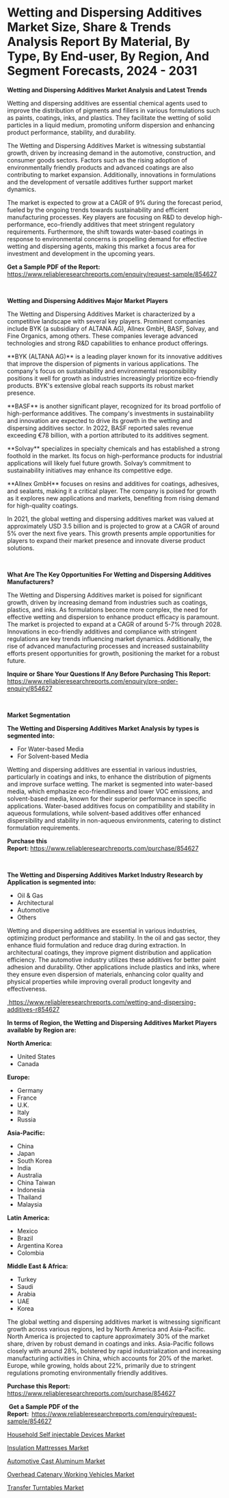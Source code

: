 <p><h1>Wetting and Dispersing Additives Market Size, Share & Trends Analysis Report By Material, By Type, By End-user, By Region, And Segment Forecasts, 2024 - 2031</h1></p><p><strong>Wetting and Dispersing Additives Market Analysis and Latest Trends</strong></p>
<p><p>Wetting and dispersing additives are essential chemical agents used to improve the distribution of pigments and fillers in various formulations such as paints, coatings, inks, and plastics. They facilitate the wetting of solid particles in a liquid medium, promoting uniform dispersion and enhancing product performance, stability, and durability.</p><p>The Wetting and Dispersing Additives Market is witnessing substantial growth, driven by increasing demand in the automotive, construction, and consumer goods sectors. Factors such as the rising adoption of environmentally friendly products and advanced coatings are also contributing to market expansion. Additionally, innovations in formulations and the development of versatile additives further support market dynamics.</p><p>The market is expected to grow at a CAGR of 9% during the forecast period, fueled by the ongoing trends towards sustainability and efficient manufacturing processes. Key players are focusing on R&D to develop high-performance, eco-friendly additives that meet stringent regulatory requirements. Furthermore, the shift towards water-based coatings in response to environmental concerns is propelling demand for effective wetting and dispersing agents, making this market a focus area for investment and development in the upcoming years.</p></p>
<p><strong>Get a Sample PDF of the Report:&nbsp;</strong> <a href="https://www.reliableresearchreports.com/enquiry/request-sample/854627?utm_campaign=116&utm_medium=2&utm_source=Github&utm_content=ia&utm_term=11112024&utm_id=wetting-and-dispersing-additives">https://www.reliableresearchreports.com/enquiry/request-sample/854627</a></p>
<p>&nbsp;</p>
<p><strong>Wetting and Dispersing Additives Major Market Players</strong></p>
<p><p>The Wetting and Dispersing Additives Market is characterized by a competitive landscape with several key players. Prominent companies include BYK (a subsidiary of ALTANA AG), Allnex GmbH, BASF, Solvay, and Fine Organics, among others. These companies leverage advanced technologies and strong R&D capabilities to enhance product offerings.</p><p>**BYK (ALTANA AG)** is a leading player known for its innovative additives that improve the dispersion of pigments in various applications. The company's focus on sustainability and environmental responsibility positions it well for growth as industries increasingly prioritize eco-friendly products. BYK's extensive global reach supports its robust market presence.</p><p>**BASF** is another significant player, recognized for its broad portfolio of high-performance additives. The company's investments in sustainability and innovation are expected to drive its growth in the wetting and dispersing additives sector. In 2022, BASF reported sales revenue exceeding €78 billion, with a portion attributed to its additives segment.</p><p>**Solvay** specializes in specialty chemicals and has established a strong foothold in the market. Its focus on high-performance products for industrial applications will likely fuel future growth. Solvay’s commitment to sustainability initiatives may enhance its competitive edge.</p><p>**Allnex GmbH** focuses on resins and additives for coatings, adhesives, and sealants, making it a critical player. The company is poised for growth as it explores new applications and markets, benefiting from rising demand for high-quality coatings.</p><p>In 2021, the global wetting and dispersing additives market was valued at approximately USD 3.5 billion and is projected to grow at a CAGR of around 5% over the next five years. This growth presents ample opportunities for players to expand their market presence and innovate diverse product solutions.</p></p>
<p>&nbsp;</p>
<p><strong>What Are The Key Opportunities For Wetting and Dispersing Additives Manufacturers?</strong></p>
<p><p>The Wetting and Dispersing Additives market is poised for significant growth, driven by increasing demand from industries such as coatings, plastics, and inks. As formulations become more complex, the need for effective wetting and dispersion to enhance product efficacy is paramount. The market is projected to expand at a CAGR of around 5-7% through 2028. Innovations in eco-friendly additives and compliance with stringent regulations are key trends influencing market dynamics. Additionally, the rise of advanced manufacturing processes and increased sustainability efforts present opportunities for growth, positioning the market for a robust future.</p></p>
<p><strong>Inquire or Share Your Questions If Any Before Purchasing This Report:</strong> <a href="https://www.reliableresearchreports.com/enquiry/pre-order-enquiry/854627?utm_campaign=116&utm_medium=2&utm_source=Github&utm_content=ia&utm_term=11112024&utm_id=wetting-and-dispersing-additives">https://www.reliableresearchreports.com/enquiry/pre-order-enquiry/854627</a></p>
<p>&nbsp;</p>
<p><strong>Market Segmentation</strong></p>
<p><strong>The Wetting and Dispersing Additives Market Analysis by types is segmented into:</strong></p>
<p><ul><li>For Water-based Media</li><li>For Solvent-based Media</li></ul></p>
<p><p>Wetting and dispersing additives are essential in various industries, particularly in coatings and inks, to enhance the distribution of pigments and improve surface wetting. The market is segmented into water-based media, which emphasize eco-friendliness and lower VOC emissions, and solvent-based media, known for their superior performance in specific applications. Water-based additives focus on compatibility and stability in aqueous formulations, while solvent-based additives offer enhanced dispersibility and stability in non-aqueous environments, catering to distinct formulation requirements.</p></p>
<p><strong>Purchase this Report:&nbsp;</strong><a href="https://www.reliableresearchreports.com/purchase/854627?utm_campaign=116&utm_medium=2&utm_source=Github&utm_content=ia&utm_term=11112024&utm_id=wetting-and-dispersing-additives">https://www.reliableresearchreports.com/purchase/854627</a></p>
<p>&nbsp;</p>
<p><strong>The Wetting and Dispersing Additives Market Industry Research by Application is segmented into:</strong></p>
<p><ul><li>Oil & Gas</li><li>Architectural</li><li>Automotive</li><li>Others</li></ul></p>
<p><p>Wetting and dispersing additives are essential in various industries, optimizing product performance and stability. In the oil and gas sector, they enhance fluid formulation and reduce drag during extraction. In architectural coatings, they improve pigment distribution and application efficiency. The automotive industry utilizes these additives for better paint adhesion and durability. Other applications include plastics and inks, where they ensure even dispersion of materials, enhancing color quality and physical properties while improving overall product longevity and effectiveness.</p></p>
<p><a href="https://www.reliableresearchreports.com/wetting-and-dispersing-additives-r854627?utm_campaign=116&utm_medium=2&utm_source=Github&utm_content=ia&utm_term=11112024&utm_id=wetting-and-dispersing-additives">&nbsp;https://www.reliableresearchreports.com/wetting-and-dispersing-additives-r854627</a></p>
<p><strong>In terms of Region, the Wetting and Dispersing Additives Market Players available by Region are:</strong></p>
<p>
    <p> <strong> North America: </strong>
        <ul>
            <li>United States</li>
            <li>Canada</li>
        </ul>
        </p> 
    <p> <strong> Europe: </strong>
        <ul>
            <li>Germany</li>
            <li>France</li>
            <li>U.K.</li>
            <li>Italy</li>
            <li>Russia</li>
        </ul>
        </p> 
    <p> <strong> Asia-Pacific: </strong>
        <ul>
            <li>China</li>
            <li>Japan</li>
            <li>South Korea</li>
            <li>India</li>
            <li>Australia</li>
            <li>China Taiwan</li>
            <li>Indonesia</li>
            <li>Thailand</li>
            <li>Malaysia</li>
        </ul>
        </p> 
    <p> <strong> Latin America: </strong>
        <ul>
            <li>Mexico</li>
            <li>Brazil</li>
            <li>Argentina Korea</li>
            <li>Colombia</li>
        </ul>
        </p> 
    <p> <strong> Middle East & Africa: </strong>
        <ul>
            <li>Turkey</li>
            <li>Saudi</li>
            <li>Arabia</li>
            <li>UAE</li>
            <li>Korea</li>
        </ul>
    </p>
    </p>
<p><p>The global wetting and dispersing additives market is witnessing significant growth across various regions, led by North America and Asia-Pacific. North America is projected to capture approximately 30% of the market share, driven by robust demand in coatings and inks. Asia-Pacific follows closely with around 28%, bolstered by rapid industrialization and increasing manufacturing activities in China, which accounts for 20% of the market. Europe, while growing, holds about 22%, primarily due to stringent regulations promoting environmentally friendly additives.</p></p>
<p><strong>Purchase this Report: </strong><a href="https://www.reliableresearchreports.com/purchase/854627?utm_campaign=116&utm_medium=2&utm_source=Github&utm_content=ia&utm_term=11112024&utm_id=wetting-and-dispersing-additives">https://www.reliableresearchreports.com/purchase/854627</a></p>
<p>&nbsp;<strong>Get a Sample PDF of the Report:&nbsp;&nbsp;</strong><a href="https://www.reliableresearchreports.com/enquiry/request-sample/854627?utm_campaign=116&utm_medium=2&utm_source=Github&utm_content=ia&utm_term=11112024&utm_id=wetting-and-dispersing-additives">https://www.reliableresearchreports.com/enquiry/request-sample/854627</a></p>
<p><strong></strong></p>
<p><p><a href="https://issuu.com/reportprime-2/docs/household-self-injectable-devices-m_39808b4ce44073?utm_campaign=116&utm_medium=2&utm_source=Github&utm_content=ia&utm_term=11112024&utm_id=wetting-and-dispersing-additives">Household Self injectable Devices Market</a></p><p><a href="https://github.com/gabrielleq8bung/Market-Research-Report-List-1/blob/main/insulation-mattresses-market.md?utm_campaign=116&utm_medium=2&utm_source=Github&utm_content=ia&utm_term=11112024&utm_id=wetting-and-dispersing-additives">Insulation Mattresses Market</a></p><p><a href="https://www.linkedin.com/pulse/automotive-cast-aluminum-market-revolution-size-share-emerging-1hnmf?utm_campaign=116&utm_medium=2&utm_source=Github&utm_content=ia&utm_term=11112024&utm_id=wetting-and-dispersing-additives">Automotive Cast Aluminum Market</a></p><p><a href="https://www.linkedin.com/pulse/trends-global-overhead-catenary-working-vehicles-market-nxdxf?utm_campaign=116&utm_medium=2&utm_source=Github&utm_content=ia&utm_term=11112024&utm_id=wetting-and-dispersing-additives">Overhead Catenary Working Vehicles Market</a></p><p><a href="https://issuu.com/reportprime-2/docs/transfer-turntables-market-size-203_71bde4f3574ee5?utm_campaign=116&utm_medium=2&utm_source=Github&utm_content=ia&utm_term=11112024&utm_id=wetting-and-dispersing-additives">Transfer Turntables Market</a></p></p>